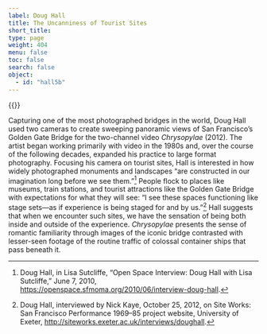 ```yaml
---
label: Doug Hall
title: The Uncanniness of Tourist Sites
short_title:
type: page
weight: 404
menu: false
toc: false
search: false
object:
  - id: "hall5b"
---
```

{{<q-figure id="hall5b">}}

Capturing one of the most photographed bridges in the world, Doug Hall used two cameras to create sweeping panoramic views of San Francisco’s Golden Gate Bridge for the two-channel video *Chrysopylae* (2012). The artist began working primarily with video in the 1980s and, over the course of the following decades, expanded his practice to large format photography. Focusing his camera on tourist sites, Hall is interested in how widely photographed monuments and landscapes “are constructed in our imagination long before we see them.”[^1] People flock to places like museums, train stations, and tourist attractions like the Golden Gate Bridge with expectations for what they will see: “I see these spaces functioning like stage sets—as if experience is being staged for and by us.”[^2] Hall suggests that when we encounter such sites, we have the sensation of being both inside and outside of the experience. *Chrysopylae* presents the sense of romantic familiarity through images of the iconic bridge contrasted with lesser-seen footage of the routine traffic of colossal container ships that pass beneath it.

[^1]: Doug Hall, in Lisa Sutcliffe, “Open Space Interview: Doug Hall with Lisa Sutcliffe,” June 7, 2010, https://openspace.sfmoma.org/2010/06/interview-doug-hall.

[^2]: Doug Hall, interviewed by Nick Kaye, October 25, 2012, on Site Works: San Francisco Performance 1969–85 project website, University of Exeter, http://siteworks.exeter.ac.uk/interviews/doughall.
